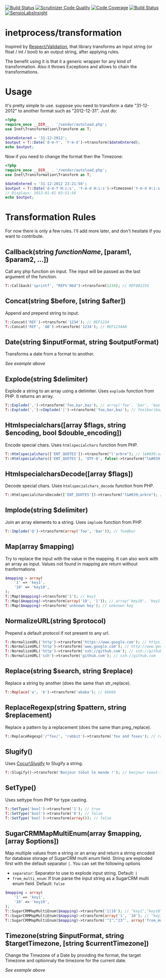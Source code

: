 [![Build Status](https://travis-ci.org/inetprocess/transformation.svg?branch=master)](https://travis-ci.org/inetprocess/transformation)
[![Scrutinizer Code Quality](https://scrutinizer-ci.com/g/inetprocess/transformation/badges/quality-score.png?b=master)](https://scrutinizer-ci.com/g/inetprocess/transformation/?branch=master)
[![Code Coverage](https://scrutinizer-ci.com/g/inetprocess/transformation/badges/coverage.png?b=master)](https://scrutinizer-ci.com/g/inetprocess/transformation/?branch=master)
[![Build Status](https://scrutinizer-ci.com/g/inetprocess/transformation/badges/build.png?b=master)](https://scrutinizer-ci.com/g/inetprocess/transformation/build-status/master)
[![SensioLabsInsight](https://insight.sensiolabs.com/projects/c04e15ab-fff2-4aad-9c8e-7d3d4eba7a04/mini.png)](https://insight.sensiolabs.com/projects/c04e15ab-fff2-4aad-9c8e-7d3d4eba7a04)

# inetprocess/transformation
Inspired by [Respect/Validation](https://github.com/Respect/Validation), that library transforms an input string (or float / int / bool) to an output string, after applying rules.

The benefit using it is that it a generic wrapper for any kind of transformation. Also it throws Exceptions and allows to chain the transformations.

# Usage
It's pretty simple to use. suppose you need to transform a date "31-12-2012" to another format such as "2012-12-31". Just do:
```php
<?php
require_once __DIR__ . '/vendor/autoload.php';
use Inet\Transformation\Transform as T;

$dateEntered = '31-12-2012';
$output = T::Date('d-m-Y', 'Y-m-d')->transform($dateEntered);
echo $output;
```

Now if you need to change the format then the Timezone:
```php
<?php
require_once __DIR__ . '/vendor/autoload.php';
use Inet\Transformation\Transform as T;

$dateEntered = '31-12-2012 23:21:58';
$output = T::Date('d-m-Y H:i:s', 'Y-m-d H:i:s')->Timezone('Y-m-d H:i:s', 'Asia/Calcutta')->transform($dateEntered);
// Displays: 2013-01-01 03:51:58
echo $output;
```

# Transformation Rules
For now there is only a few rules. I'll add more later, and don't hesitate if you want to contribute.

## Callback(string $functionName, [$param1, $param2, ...])
Call any php function on input. The input will be passed as the last argument of the function.
```php
T::Callback('sprintf', "REF%'06d")->transform(1234); // REF001234
```

## Concat(string $before, [string $after])
Append and prepend string to input.
```php
T::Concat('REF')->transform('1234'); // REF1234
T::Concat('REF', 'AB')->transform('1234'); // REF1234AB
```

## Date(string $inputFormat, string $outputFormat)
Transforms a date from a format to another.

_See example above_

## Explode(string $delimiter)
Explode a string to an array using a delimiter. Uses `explode` function from PHP.
It returns an array.
```php
T::Explode(',')->transform('foo,bar,baz'); // array('foo', 'bar', 'baz');
T::Explode(',')->Implode('|')->transform('foo,bar,baz'); // foo|bar|baz
```

## Htmlspecialchars([array $flags, string $encoding, bool $double_encoding])
Encode special chars. Uses `htmlspecialchars` function from PHP.
```php
T::Htmlspecialchars(['ENT_QUOTES'])->transform("l'arbre"); // l&#039;arbre
T::Htmlspecialchars(['ENT_QUOTES'], 'UTF-8', false)->transform("l&#039;arbre"); // l&#039;arbre
```

## HtmlspecialcharsDecode([array $flags])
Decode special chars. Uses `htmlspecialchars_decode` function from PHP.
```php
T::HtmlspecialcharsDecode(['ENT_QUOTES'])->transform("l&#039;arbre"); // l'arbre
```

## Implode(string $delimiter)
Join an array elements to a string. Uses `implode` function from PHP.
```php
T::Implode('@')->transform(array('foo', 'bar')); // foo@bar
```

## Map(array $mapping)
Try to replace the input with the value in the mapping.
It can also work with an array as input.
Values not found in mapping are return without tranformations

```php
$mapping = array(
    '1' => 'key1',
    '10' => 'key10',
);
T::Map($mapping)->transform('1'); // key1
T::Map($mapping)->transform(array('10', '1')); // array('key10', 'key1')
T::Map($mapping)->transform('unknown key'); // unknown key
```

## NormalizeURL(string $protocol)
Prepend a default protocol if not present to any url.
```php
T::NormalizeURL('http')->transform('https://www.google.com'); // https://www.google.com
T::NormalizeURL('http')->transform('www.google.com'); // http://www.google.com
T::NormalizeURL('http')->transform('ssh://github.com'); // ssh://github.com
T::NormalizeURL('ssh')->transform('github.com'); // ssh://github.com
```

## Replace(string $search, string $replace)
Replace a string by another (does the same than str_replace).
```php
T::Replace('a', 'b')->transform('ababa'); // bbbbb
```


## ReplaceRegexp(string $pattern, string $replacement)
Replace a pattern by a replacement (does the same than preg_replace).
```php
T::ReplaceRegexp('/^fox/', 'rabbit')->transform('fox and foxes'); // rabbit and foxes
```

## Slugify()
Uses [Cocur\Slugify](https://github.com/cocur/slugify) to Slugify a string.
```php
T::Slugify()->transform('Bonjour tôôut le monde !'); // bonjour-toout-le-monde
```

## SetType()
Uses settype from PHP for type casting.
```php
T::SetType('bool')->transform('1'); // true
T::SetType('bool')->transform('0'); // false
T::SetType('bool')->transform(array()); // false
```

## SugarCRMMapMultiEnum(array $mapping, [array $options])
Map multiple values from a string or an array
and return a string encoded for database storage of SugarCRM multi enum field.
String are exploded first with the default separator `|`.
You can set the following options
* `separator`: Separator to use to explode input string. Default: `|`
* `from_multi_enum`: If true parse the input string as a SugarCRM multi enum field. Default: `false`
```php
$mapping = array(
    '1' => 'key1',
    '10' => 'key10',
);
T::SugarCRMMapMultiEnum($mapping)->transform('1|10'); // ^key1^,^key10^
T::SugarCRMMapMultiEnum($mapping)->transform(array('1', '10'); // ^key1^,^key10^
T::SugarCRMMapMultiEnum($mapping)->transform('^1^,^23^', array('from_multi_enum' => true)); // ^key1^,^23^
```

## Timezone(string $inputFormat, string $targetTimezone, [string $currentTimezone])
Change the Timezone of a Date by providing the format, the target Timezone and optionnaly the timezone for the current date.

_See example above_
